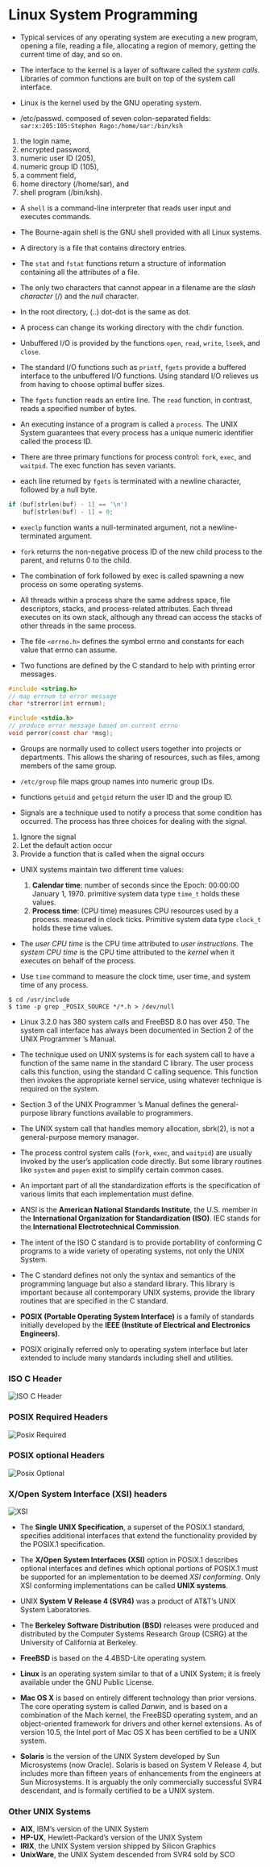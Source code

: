 # Linux System Programming

* Typical services of any operating system are executing a new program, opening a file, reading a file, allocating a region of memory, getting the current time of day, and so on.

* The interface to the kernel is a layer of software called the _system calls_. Libraries of common functions are built on top of the system call interface.

* Linux is the kernel used by the GNU operating system.

* /etc/passwd. composed of seven colon-separated fields: 
`sar:x:205:105:Stephen Rago:/home/sar:/bin/ksh`

1. the login name, 
1. encrypted password, 
1. numeric user ID (205), 
1. numeric group ID (105), 
1. a comment field, 
1. home directory (/home/sar), and 
1. shell program (/bin/ksh).

* A `shell` is a command-line interpreter that reads user input and executes commands.

* The Bourne-again shell is the GNU shell provided with all Linux systems.

* A directory is a file that contains directory entries.

* The `stat` and `fstat` functions return a structure of information containing all the attributes of a file.

* The only two characters that cannot appear in a filename are the _slash character_ (/) and the _null_ character.

* In the root directory, (..) dot-dot is the same as dot.

* A process can change its working directory with the chdir function.

* Unbuffered I/O is provided by the functions `open`, `read`, `write`, `lseek`, and `close`.

* The standard I/O functions such as `printf`, `fgets` provide a buffered interface to the unbuffered I/O functions. Using standard I/O relieves us from having to choose optimal buffer sizes.

* The `fgets` function reads an entire line. The `read` function, in contrast, reads a specified number of bytes.

* An executing instance of a program is called a `process`. The UNIX System guarantees that every process has a unique numeric identifier
called the process ID.

* There are three primary functions for process control: `fork`, `exec`, and `waitpid`. The exec function has seven variants.

* each line returned by `fgets` is terminated with a newline character,
followed by a null byte.
```c
if (buf[strlen(buf) - 1] == '\n')
    buf[strlen(buf) - 1] = 0;
```

* `execlp` function wants a null-terminated argument, not a newline-terminated argument.

* `fork` returns the non-negative process ID of the new child process to the parent, and returns 0 to the child.

* The combination of fork followed by exec is called spawning a new process on some operating systems.

* All threads within a process share the same address space, file descriptors, stacks, and process-related attributes. Each thread executes on its own stack, although any thread can access the stacks of other threads in the same process.

* The file `<errno.h>` defines the symbol errno and constants for each value that errno can assume.

* Two functions are defined by the C standard to help with printing error messages.

```c
#include <string.h>
// map errnum to error message
char *strerror(int errnum);

#include <stdio.h>
// produce error message based on current errno
void perror(const char *msg);
```

* Groups are normally used to collect users together into projects or departments. This allows the sharing of resources, such as files, among members of the same group.

* `/etc/group` file maps group names into numeric group IDs.

* functions `getuid` and `getgid` return the user ID and the group ID.

* Signals are a technique used to notify a process that some condition has occurred. The process has three choices for dealing with the
signal.
1. Ignore the signal
1. Let the default action occur
1. Provide a function that is called when the signal occurs 

* UNIX systems maintain two different time values:
    1. **Calendar time**: number of seconds since the Epoch: 00:00:00 January 1, 1970. primitive system data type `time_t` holds these values.
    1. **Process time**: (CPU time) measures CPU resources used by a process. measured in clock ticks. Primitive system data type `clock_t` holds these time values.

* The _user CPU time_ is the CPU time attributed to _user instructions_. The _system CPU time_ is the CPU time attributed to the _kernel_ when it executes on behalf of the process.

* Use `time` command to measure the clock time, user time, and system time of any process.

```shell
$ cd /usr/include
$ time -p grep _POSIX_SOURCE */*.h > /dev/null
```

* Linux 3.2.0 has 380 system calls and FreeBSD 8.0 has over 450. The system call interface has always been documented in Section 2 of the UNIX
Programmer ’s Manual.

* The technique used on UNIX systems is for each system call to have a function of the same name in the standard C library. The user process calls this function, using the standard C calling sequence. This function then invokes the appropriate kernel service, using whatever technique is required on the system.

* Section 3 of the UNIX Programmer ’s Manual defines the general-purpose library functions available to programmers.

* The UNIX system call that handles memory allocation, sbrk(2), is not a general-purpose memory manager.

* The process control system calls (`fork`, `exec`, and `waitpid`) are usually invoked by the user’s application code directly. But
some library routines like `system` and `popen` exist to simplify certain common cases.

* An important part of all the standardization efforts is the
specification of various limits that each implementation must define.

* ANSI is the **American National Standards Institute**, the U.S. member in the **International Organization for Standardization (ISO)**. IEC stands for the **International Electrotechnical Commission**.

* The intent of the ISO C standard is to provide portability of conforming C programs to a wide variety of operating systems, not only
the UNIX System.

* The C standard defines not only the syntax and semantics of the
programming language but also a standard library. This library is important because all contemporary UNIX systems, provide the
library routines that are specified in the C standard.

* **POSIX (Portable Operating System Interface)** is a family of standards initially developed by the **IEEE (Institute of Electrical
and Electronics Engineers)**. 

* POSIX originally referred only to operating system interface but later extended to include many standards including shell and utilities.

### ISO C Header
![ISO C Header](images/lsp/iso_c_header.png)

### POSIX Required Headers
![Posix Required](images/lsp/posix_required.png)

### POSIX optional Headers
![Posix Optional](images/lsp/posix_optional.png)

### X/Open System Interface (XSI) headers
![XSI](images/lsp/xsi_header.png)

* The **Single UNIX Specification**, a superset of the POSIX.1 standard, specifies additional interfaces that extend the functionality provided by the POSIX.1 specification.

* The **X/Open System Interfaces (XSI)** option in POSIX.1 describes optional interfaces and defines which optional portions of POSIX.1 must be supported for an
implementation to be deemed _XSI conforming_. Only XSI conforming implementations can be called **UNIX systems**.

* UNIX **System V Release 4 (SVR4)** was a product of AT&T’s UNIX System Laboratories.

* The **Berkeley Software Distribution (BSD)** releases were produced and distributed by
the Computer Systems Research Group (CSRG) at the University of California at Berkeley.

* **FreeBSD** is based on the 4.4BSD-Lite operating system.

* **Linux** is an operating system similar to that of a UNIX System; it is freely available under the GNU Public License.

* **Mac OS X** is based on entirely different technology than prior versions. The core
operating system is called _Darwin_, and is based on a combination of the Mach kernel, the FreeBSD operating system, and an object-oriented framework for drivers and other kernel extensions. As of version 10.5, the Intel port of Mac OS X has been certified to be a UNIX system.

* **Solaris** is the version of the UNIX System developed by Sun Microsystems (now
Oracle). Solaris is based on System V Release 4, but includes more than fifteen years of
enhancements from the engineers at Sun Microsystems. It is arguably the only commercially successful SVR4 descendant, and is formally certified to be a UNIX system.

### Other UNIX Systems

* **AIX**, IBM’s version of the UNIX System
* **HP-UX**, Hewlett-Packard’s version of the UNIX System
* **IRIX**, the UNIX System version shipped by Silicon Graphics
* **UnixWare**, the UNIX System descended from SVR4 sold by SCO